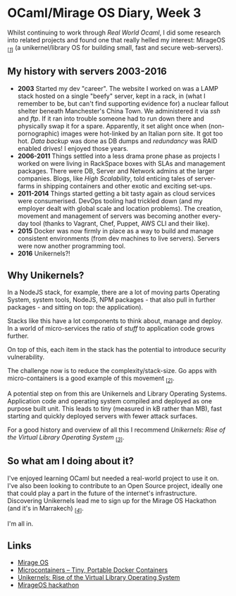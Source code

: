 # OCaml/Mirage OS Diary, Week 3

Whilst continuing to work through _Real World Ocaml_, I did some
research into related projects and found one
that really helled my interest: MirageOS <sub>[_[1](#ref1)_]</sub> (a
unikernel/library OS for building small, fast and secure web-servers).

## My history with servers 2003-2016

* **2003** Started my dev "career". The website I
  worked on was a LAMP stack hosted on a single "beefy" server,
  kept in a rack, in (what I remember to be, but can't find
  supporting evidence for) a nuclear fallout shelter beneath
  Manchester's China Town. We administered it via _ssh_ and _ftp_.
  If it ran into trouble someone had to run down there and
  physically swap it for a spare. Apparently, it set alight once
  when (non-pornographic) images were hot-linked by an Italian porn
  site. It got too hot. _Data backup_ was done as DB dumps and
  _redundancy_ was RAID enabled drives! I enjoyed those years.
* **2006-2011** Things settled into a less drama prone phase as
  projects I worked on were living in RackSpace boxes with SLAs and
  management packages. There were DB, Server and Network admins at
  the larger companies. Blogs, like _High Scalability_, told enticing
  tales of server-farms in shipping containers and other exotic and
  exciting set-ups.
* **2011-2014** Things started getting a bit tasty again as cloud
  services were consumerised. DevOps tooling had trickled down (and
  my employer dealt with global scale and location problems). The creation,
  movement and management of servers was becoming another every-day
  tool (thanks to Vagrant, Chef, Puppet, AWS CLI and their like).
* **2015** Docker was now firmly in place as a way to build
  and manage consistent environments (from dev machines to live servers).
  Servers were now another programming tool.
* **2016** Unikernels?!

## Why Unikernels?

In a NodeJS stack, for example, there are a lot of moving parts 
Operating System, system tools,  NodeJS, NPM packages - that also
pull in further packages - and sitting on top: the application).

Stacks like this have a lot components to think about, manage and
deploy. In a world of micro-services the ratio of _stuff_ to
application code grows further.

On top of this, each item in the stack has the potential to
introduce security vulnerability.

The challenge now is to reduce the complexity/stack-size. Go apps
with micro-containers is a good example of this movement
<sub>[_[2](#ref2)_]</sub>.

A potential step on from this are Unikernels and Library Operating
Systems. Application code and operating system compiled and
deployed as one purpose built unit. This leads to tiny (measured in kB
rather than MB), fast starting and quickly deployed servers with
fewer attack surfaces.

For a good history and overview of all this I recommend
_Unikernels: Rise of the Virtual Library Operating System_
<sub>[_[3](#ref3)_]</sub>.

## So what am I doing about it?

I've enjoyed learning OCaml but needed a real-world project to use
it on. I've also been looking to contribute to an Open Source
project, ideally one that could play a part in the future of the
internet's infrastructure. Discovering Unikernels lead me to sign
up for the Mirage OS Hackathon (and it's in Marrakech)
<sub>[_[4](#ref4)_]</sub>.

I'm all in.

## Links

* <a id="ref1"></a> [Mirage OS](https://mirage.io/)
* <a id="ref2"></a> [Microcontainers – Tiny, Portable Docker Containers](http://www.iron.io/microcontainers-tiny-portable-containers/)
* <a id="ref3"></a> [Unikernels: Rise of the Virtual Library Operating System](http://queue.acm.org/detail.cfm?id=2566628)
* <a id="ref4"></a> [MirageOS hackathon](http://marrakech2016.mirage.io/)
